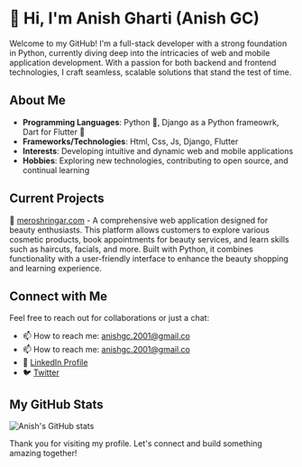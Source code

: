 # 👋 Hi, I'm Anish Gharti (Anish GC)

Welcome to my GitHub! I'm a full-stack developer with a strong foundation in Python, currently diving deep into the intricacies of web and mobile application development. With a passion for both backend and frontend technologies, I craft seamless, scalable solutions that stand the test of time.

## About Me

- **Programming Languages**: Python 🐍, Django as a Python frameowrk, Dart for Flutter 📱
- **Frameworks/Technologies**: Html, Css, Js, Django, Flutter
- **Interests**: Developing intuitive and dynamic web and mobile applications
- **Hobbies**: Exploring new technologies, contributing to open source, and continual learning

## Current Projects

🔗 [meroshringar.com](https://www.meroshringar.com) - A comprehensive web application designed for beauty enthusiasts. This platform allows customers to explore various cosmetic products, book appointments for beauty services, and        learn skills such as haircuts, facials, and more. Built with Python, it combines functionality with a user-friendly interface to enhance the beauty shopping and learning experience.


## Connect with Me

Feel free to reach out for collaborations or just a chat:
- 📫 How to reach me: [anishgc.2001@gmail.co](mailto:anishgc.2001@gmail.com)
- 📫 How to reach me: [anishgc.2001@gmail.co](mailto:anishgharti10@gmail.com)
- 💼 [LinkedIn Profile](https://www.linkedin.com/in/yourprofile)
- 🐦 [Twitter](https://twitter.com/yourusername)

## My GitHub Stats

![Anish's GitHub stats](https://github-readme-stats.vercel.app/api?username=Anish-gharti&show_icons=true&theme=radical)

Thank you for visiting my profile. Let's connect and build something amazing together!
